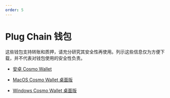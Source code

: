 ```yaml
---
order: 5
---
```


# Plug Chain  钱包

这些钱包支持转账和质押，请充分研究其安全性再使用。列示这些信息仅为方便下载，并不代表对钱包使用的安全性负责。

- [安卓 Cosmo Wallet](https://cosmo-wallet.oss-accelerate.aliyuncs.com/app-release.apk)

- [MacOS Cosmo Wallet 桌面版](http://cosmo-wallet-desktop.oss-ap-southeast-1.aliyuncs.com/wallet-desktop.dmg)

- [Windows Cosmo Wallet 桌面版](http://cosmo-wallet-desktop.oss-ap-southeast-1.aliyuncs.com/wallet-desktop.exe)

